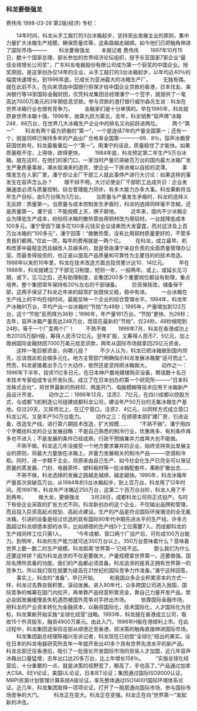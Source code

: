 ### 科龙要做强龙
费伟伟
1998-03-26
第2版(经济)
专栏：

　　14年时间，科龙从手工敲打的3台冰箱起步，坚持突出发展主业的原则，集中力量扩大冰箱生产规模，确保质量优等，这条路越走越顺。如今他们已把触角伸进了国际市场———
　　科龙要做强龙
　　本报记者  费伟伟
　　1997年10月15日，数十个国家总理、部长参加的世界经济论坛组织，授予东亚国家7家企业“最佳全球增长公司奖”，广东科龙电器股份有限公司成为第一个获奖的中国企业。授奖原因，是这家创办仅14年的企业，从手工敲打的3台冰箱起步，以年均近40％的幅度快速增长。到1996年底，已成长为亚洲最大的冰箱生产厂。
　　无独有偶。就在此前不久，在向来须由中国银行担保才给中国企业贷款的香港，日本住友、美洲银行等14家国际金融财团，仅凭科龙集团总经理潘宁一个签字，就提供了一笔高达7000万美元的3年期低息贷款。参与贷款的渣打银行威尔森先生说：科龙在世界冰箱行业也很有竞争力。
　　金融家们是十分审慎的。早在1995年，科龙就跻身世界冰箱十强。1996年，由第九跃为第五。去年，科龙销售“容声牌”冰箱248．88万台，在世界几大冰箱生产企业中的排名又向前跃进两位。
　　两个“第一”
　　科龙有两个最为骄傲的“第一”，一个是连续7年的产量全国第一；还有一个，就是同样已保持多年的产品出厂合格率全国第一———99．8％，容声冰箱曾获国优称号。科龙最看重后一个“第一”。用潘宁的话说，质量稳住了才能快。如果质量稳不住，上得快，跌得更快。
　　1984年底，科龙预定第二年生产5万台冰箱。就在这时，在他们的家门口，一家当时产量已突破百万台的国内最大冰箱厂发生严重质量事故，潮水般涌来的退货，使企业一下跌进难以自拔的泥潭。
　　事情发生在人家厂里，潘宁却让全厂干部工人就此事停产进行大讨论：如果这样的事发生在容声怎么办？
　　理不辩不明。大讨论使全厂干部职工达成共识：企业发展速度必须与质量控制、综合管理能力同步。有多大能力办多大事。科龙果断将当年生产目标，由5万台降为3万台。
　　当质量与产量发生矛盾时，科龙的选择义无反顾：质量第一。当质量与成本控制发生矛盾时，科龙的选择同样毫不含糊，还是质量第一。潘宁说：不能规模上天，牌子砸地。
　　近年来，国内不少冰箱企业为降低生产成本，纷纷将冰箱的散热管由用铜材改为用铝材，一台就降低成本100多元。潘宁曾因下属多花100多元钱买会议请柬而大发雷霆，而对这涉及上百万台冰箱的“100多元”，潘宁回答：“做散热管，没有比用铜材质量更好的，不管多贵我们都用。”仅此一项，每年的费用就是一两个亿。
　　在科龙，成立最早、机构改革中最稳定而且越改人员越多的，就是曾由潘宁亲自负责的全面质量管理办公室。而最舍得投资的，也正是以提高产品质量和可靠性为主要目的的技术改造。1988年以来的10年里，科龙在技术改造方面总投资累计达10．14亿元。
　　早在1988年，科龙就建立了干部见习制度，短则一年，一般两年。或上，或延长见习期，或下。见习之后，还有助理制度，全集团200多个重要岗位都设有助理，重点培养。整个集团常年保持有20％左右的干部储备。
　　巨资保技改，储备保干部，这两手保证了科龙近年来的超常扩张既快又稳，稳中有进。
　　一台冰箱在生产线上的平均在线时间，最能反映一个企业的综合管理水平。1994年，科龙年产冰箱91万台，平均产出一台冰箱的“节拍”为48秒；1995年，产量增加到122万台，这个“节拍”反而降为36秒；1996年，年产量181万台，“节拍”更快，为26秒；去年，容声冰箱产量高达248万台，而现在最新的“节拍”，仅24秒。48秒缩短到24秒，等于一个厂变两个厂！
　　不熟不做
　　1996年7月，科龙在香港成功上市20135万股H股，筹得人民币12亿元。翌年扩股，又筹得人民币7．5亿元，加上吸纳国际金融财团7000万美元低息贷款，两年从国际市场就拿回25亿元资金。
　　这样一笔巨额资金，向哪儿投？
　　不少人认为，科龙已把冰箱做到国内领先，应该借此机会搞多元化。地方主管部门明确指示科龙发展冰箱要“适可而止”。然而，科龙紧接着出手几个大动作，依然还是坚持把冰箱做大。
　　动作之一：1996年下半年，投资11亿多日元，在日本神户置地建楼购买设备，聘请数十名日本技术专家组成专业开发队伍，成立了在日本创办的第一个研究所———“日本科龙株式会社”，将世界最新的热转印、两面开门、电脑模糊等技术应用于冰箱新产品设计开发。
　　动作之二：1996年12月，注资2．7亿元，在四川成都以控股方式，与成都飞机制造公司组建成都科龙公司，建设年产50万台的无氟冰箱生产基地。仅过20天，又挥师北上，在辽宁营口，注资2．4亿元，以同样方式成立营口科龙公司，又是年产50万台能力。
　　动作之三：在顺德本部扩建厂房，引进设备，改造生产线，进行第六期技术改造，扩大规模……
　　“不熟不做”。潘宁用四个字概括科龙的企业发展战略：不是自己熟悉的制冷行业，优惠再多、有利条件再多也不进入；不是发展的条件已经成熟，行政干预搞兼并力度再大也不能做。
　　不熟不做。科龙这几年没接受一个地方要求兼并的企业，始终坚持突出发展主业的原则，将最大力量放在冰箱上，并量力发展相关的制冷产品———空调和冷柜。同时，进一步精干主业，将原来由自己生产、如今社会化生产已完全可以保证质量的蒸发器、门封、电器原件、塑料板材等一批冰箱配套件，果断扩散出去……
　　不熟不做，科龙选择的发展之路越走越顺，越走越快。1995年，科龙冰箱年产量首次突破百万台。从1984年的3台冰箱起步，到上百万台，科龙用了12年时间。而1997年，科龙年产冰箱近250万台，这第二个百万台台阶，科龙人用了不到两年。
　　做大龙，更做强龙
　　3月28日，成都科龙公司将正式投产。与时下有些企业采取的扩张方式不同，科龙新创办的这个企业，不仅输出品牌和管理，而且投入巨资高起点规划、高起点建设。生产的产品是符合国际环保潮流的全无氟冰箱，引进的设备是经过优选的具有国际90年代中期先进水平的生产线，许多方面超过科龙顺德本部的水平。比如顺德的生产线5个工位需要7人，而成都科龙的生产线同样工位只需1人。
　　“今年成都、营口两个厂投产后，可形成100万台能力。到明年，科龙的生产能力就可达350万台以上。350万台意味着什么？意味着世界上数一数二的生产规模。科龙距离‘世界第一’已经不远。
　　那么我们为什么还要这样拼？因为科龙追求的不仅是要做大，产量规模拿世界第一，还要做强。国际名牌所具备的功能，我们的产品都必须具备。科龙追求的是真正拥有世界第一的竞争力。所以我们现在就要为提高在21世纪的国际竞争力作准备。”潘宁这样回答。
　　事实上，科龙的“准备”，早已开始。
　　和我国众多企业积累资本的方式一样，科龙过去靠自我积累，滚动发展。进入90年代，众多跨国公司进入我国，国际竞争的帷幕在国门内拉开，再单靠产品经营积累资金，靠自己力量开发产品，势必会因发展缓慢丧失机遇而被国外竞争对手挤出市场。
　　依靠国际金融市场，把科龙的产业资本转化为金融资本，以融资国际化，技术国际化，人才国际化为目标，科龙果断开始实施“全球化经营”战略。1993年，科龙就在香港成立公司，吸收15个外资股东，融资4900万美元。由此入门，1996年H股在港顺利上市。在此过程中，科龙集团逐渐将总部从顺德迁至香港，把决策的触角直接伸进国际市场。
　　科龙集团副总经理陈福兴告诉记者，科龙现在已初尝“全球化”结出的果实。设在日本的科龙电器研究所去年一年就开发出40多个具有世界先进水平的新产品。科龙总部迁往香港后，吸引了一批擅长开发国际市场的贸易人才加盟，近几年容声冰箱出口量猛增，去年出口达20多万台，比上年增长158％。
　　“实施全球化经营后，十分重要的一点，就是决策的视野宽了，眼高了，手也高了。”产品通过加拿大CSA、EEV论证，美国UL论证，日本IET论证；集团通过国际ISO9000认证，MRPI资源计划管理计算系统A级论证，率先整体通过ISO14001国际环境体系论证。近几年，科龙集团取得一项项论证，打开了一扇扇通向国际市场、参与国际市场竞争的大门。
　　科龙正在变大。科龙正在变强。科龙正在向“世界第一”发起新的冲击。
